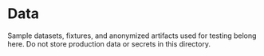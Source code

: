 # Data

Sample datasets, fixtures, and anonymized artifacts used for testing belong here. Do not store
production data or secrets in this directory.
